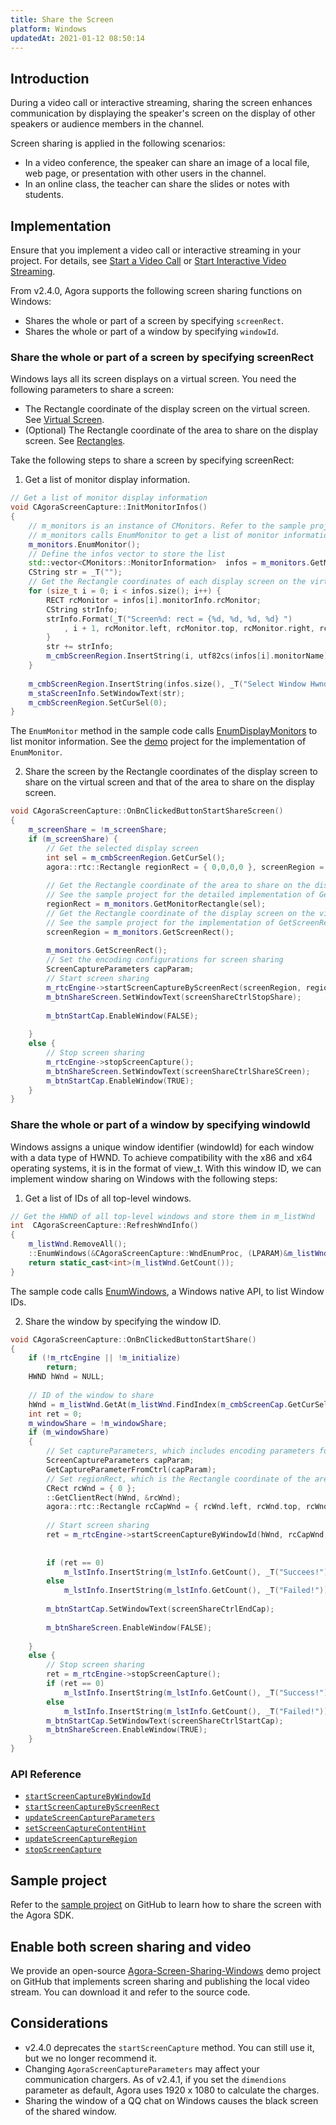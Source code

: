 ```yaml
---
title: Share the Screen
platform: Windows
updatedAt: 2021-01-12 08:50:14
---
```

## Introduction

During a video call or interactive streaming, sharing the screen enhances communication by displaying the speaker's screen on the display of other speakers or audience members in the channel.

Screen sharing is applied in the following scenarios:

- In a video conference, the speaker can share an image of a local file, web page, or presentation with other users in the channel.
- In an online class, the teacher can share the slides or notes with students.

## Implementation

Ensure that you implement a video call or interactive streaming in your project. For details, see [Start a Video Call](./start_call_windows) or [Start Interactive Video Streaming](./start_live_windows).

From v2.4.0, Agora supports the following screen sharing functions on Windows:

- Shares the whole or part of a screen by specifying `screenRect`.
- Shares the whole or part of a window by specifying `windowId`.

### Share the whole or part of a screen by specifying screenRect

Windows lays all its screen displays on a virtual screen. You need the following parameters to share a screen:

- The Rectangle coordinate of the display screen on the virtual screen. See [Virtual Screen](https://docs.microsoft.com/en-us/windows/win32/gdi/the-virtual-screen).
- (Optional) The Rectangle coordinate of the area to share on the display screen. See [Rectangles](https://docs.microsoft.com/en-us/windows/win32/gdi/about-rectangles).

Take the following steps to share a screen by specifying screenRect:

1. Get a list of monitor display information. 

```cpp
// Get a list of monitor display information
void CAgoraScreenCapture::InitMonitorInfos()
{
    // m_monitors is an instance of CMonitors. Refer to the sample project for the implementation of the CMonitors class
    // m_monitors calls EnumMonitor to get a list of monitor information
    m_monitors.EnumMonitor();
    // Define the infos vector to store the list
    std::vector<CMonitors::MonitorInformation>  infos = m_monitors.GetMonitors();
    CString str = _T("");
    // Get the Rectangle coordinates of each display screen on the virtual screen
    for (size_t i = 0; i < infos.size(); i++) {
        RECT rcMonitor = infos[i].monitorInfo.rcMonitor;
        CString strInfo;
        strInfo.Format(_T("Screen%d: rect = {%d, %d, %d, %d} ")
            , i + 1, rcMonitor.left, rcMonitor.top, rcMonitor.right, rcMonitor.bottom);
        }
        str += strInfo;
        m_cmbScreenRegion.InsertString(i, utf82cs(infos[i].monitorName));
    }
  
    m_cmbScreenRegion.InsertString(infos.size(), _T("Select Window Hwnd Rect Area"));
    m_staScreenInfo.SetWindowText(str);
    m_cmbScreenRegion.SetCurSel(0);
}
```

<div class="alert info">The <code>EnumMonitor</code> method in the sample code calls <a href="https://docs.microsoft.com/en-us/windows/win32/api/winuser/nf-winuser-enumdisplaymonitors">EnumDisplayMonitors</a> to list monitor information. See the <a href="https://github.com/AgoraIO/API-Examples/tree/master/windows/APIExample">demo</a> project for the implementation of <code>EnumMonitor</code>.</div>

2. Share the screen by the Rectangle coordinates of the display screen to share on the virtual screen and that of the area to share on the display screen.

```cpp
void CAgoraScreenCapture::OnBnClickedButtonStartShareScreen()
{
    m_screenShare = !m_screenShare;
    if (m_screenShare) {
        // Get the selected display screen
        int sel = m_cmbScreenRegion.GetCurSel();
        agora::rtc::Rectangle regionRect = { 0,0,0,0 }, screenRegion = {0,0,0,0};
  
        // Get the Rectangle coordinate of the area to share on the display screen. 
        // See the sample project for the detailed implementation of GetMonitorRectangle
        regionRect = m_monitors.GetMonitorRectangle(sel);
        // Get the Rectangle coordinate of the display screen on the virtual screen. 
        // See the sample project for the implementation of GetScreenRect
        screenRegion = m_monitors.GetScreenRect();
         
        m_monitors.GetScreenRect();
        // Set the encoding configurations for screen sharing
        ScreenCaptureParameters capParam;
        // Start screen sharing
        m_rtcEngine->startScreenCaptureByScreenRect(screenRegion, regionRect, capParam);
        m_btnShareScreen.SetWindowText(screenShareCtrlStopShare);
  
        m_btnStartCap.EnableWindow(FALSE);
         
    }
    else {
        // Stop screen sharing
        m_rtcEngine->stopScreenCapture();
        m_btnShareScreen.SetWindowText(screenShareCtrlShareSCreen);
        m_btnStartCap.EnableWindow(TRUE);
    }
}
```

### Share the whole or part of a window by specifying windowId

Windows assigns a unique window identifier (windowId) for each window with a data type of HWND. To achieve compatibility with the x86 and x64 operating systems, it is in the format of view_t. With this window ID, we can implement window sharing on Windows with the following steps:

1. Get a list of IDs of all top-level windows.

```cpp
// Get the HWND of all top-level windows and store them in m_listWnd
int  CAgoraScreenCapture::RefreshWndInfo()
{
    m_listWnd.RemoveAll();
    ::EnumWindows(&CAgoraScreenCapture::WndEnumProc, (LPARAM)&m_listWnd);
    return static_cast<int>(m_listWnd.GetCount());
}
```

<div class="alert info">The sample code calls <a href="https://docs.microsoft.com/en-us/windows/win32/api/winuser/nf-winuser-enumwindows">EnumWindows</a>, a Windows native API, to list Window IDs.</div>

2. Share the window by specifying the window ID.

```cpp
void CAgoraScreenCapture::OnBnClickedButtonStartShare()
{
    if (!m_rtcEngine || !m_initialize)
        return;
    HWND hWnd = NULL;
  
    // ID of the window to share
    hWnd = m_listWnd.GetAt(m_listWnd.FindIndex(m_cmbScreenCap.GetCurSel()));
    int ret = 0;
    m_windowShare = !m_windowShare;
    if (m_windowShare)
    {
        // Set captureParameters, which includes encoding parameters for screen sharing
        ScreenCaptureParameters capParam;
        GetCaptureParameterFromCtrl(capParam);
        // Set regionRect, which is the Rectangle coordinate of the area to share on the display window
        CRect rcWnd = { 0 };
        ::GetClientRect(hWnd, &rcWnd);
        agora::rtc::Rectangle rcCapWnd = { rcWnd.left, rcWnd.top, rcWnd.right - rcWnd.left, rcWnd.bottom - rcWnd.top };
  
        // Start screen sharing
        ret = m_rtcEngine->startScreenCaptureByWindowId(hWnd, rcCapWnd, capParam);
  
  
        if (ret == 0)
            m_lstInfo.InsertString(m_lstInfo.GetCount(), _T("Succees!"));
        else
            m_lstInfo.InsertString(m_lstInfo.GetCount(), _T("Failed!"));
  
        m_btnStartCap.SetWindowText(screenShareCtrlEndCap);
  
        m_btnShareScreen.EnableWindow(FALSE);
  
    }
    else {
        // Stop screen sharing
        ret = m_rtcEngine->stopScreenCapture();
        if (ret == 0)
            m_lstInfo.InsertString(m_lstInfo.GetCount(), _T("Success!"));
        else
            m_lstInfo.InsertString(m_lstInfo.GetCount(), _T("Failed!"));
        m_btnStartCap.SetWindowText(screenShareCtrlStartCap);
        m_btnShareScreen.EnableWindow(TRUE);
    }
}
```


### API Reference

* [`startScreenCaptureByWindowId`](./API%20Reference/cpp/classagora_1_1rtc_1_1_i_rtc_engine.html#add5ba807256e8e4469a512be14e10e52)
* [`startScreenCaptureByScreenRect`](./API%20Reference/cpp/classagora_1_1rtc_1_1_i_rtc_engine.html#a41893fe9a0ca49c054bf6dbd7d9d68f5)
* [`updateScreenCaptureParameters`](./API%20Reference/cpp/classagora_1_1rtc_1_1_i_rtc_engine.html#ad680e114ba3b8a0012454af6867c7498)
* [`setScreenCaptureContentHint`](./API%20Reference/cpp/classagora_1_1rtc_1_1_i_rtc_engine.html#aff9003c492450dbd8c3f3b9835186c95)
* [`updateScreenCaptureRegion`](./API%20Reference/cpp/classagora_1_1rtc_1_1_i_rtc_engine.html#ae2ab9c3ff28b64c601f938ab45644586)
* [`stopScreenCapture`](./API%20Reference/cpp/classagora_1_1rtc_1_1_i_rtc_engine.html#a77412ab7c8653289a28212e60bd00673)


## Sample project

Refer to the [sample project](https://github.com/AgoraIO/API-Examples/tree/master/windows/APIExample) on GitHub to learn how to share the screen with the Agora SDK.


## Enable both screen sharing and video

We provide an open-source [Agora-Screen-Sharing-Windows](https://github.com/AgoraIO/Advanced-Video/tree/master/Windows/Agora-Screen-Sharing-Windows) demo project on GitHub that implements screen sharing and publishing the local video stream. You can download it and refer to the source code.

## Considerations
- v2.4.0 deprecates the `startScreenCapture` method. You can still use it, but we no longer recommend it.
- Changing `AgoraScreenCaptureParameters` may affect your communication chargers. As of v2.4.1, if you set the `dimendions` parameter as default, Agora uses 1920 x 1080 to calculate the charges.
- Sharing the window of a QQ chat on Windows causes the black screen of the shared window.